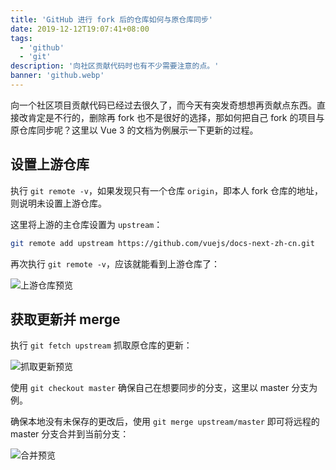 ```yaml
---
title: 'GitHub 进行 fork 后的仓库如何与原仓库同步'
date: 2019-12-12T19:07:41+08:00
tags:
  - 'github'
  - 'git'
description: '向社区贡献代码时也有不少需要注意的点。'
banner: 'github.webp'
---
```


向一个社区项目贡献代码已经过去很久了，而今天有突发奇想想再贡献点东西。直接改肯定是不行的，删除再 fork 也不是很好的选择，那如何把自己 fork 的项目与原仓库同步呢？这里以 Vue 3 的文档为例展示一下更新的过程。

<!--more-->

## 设置上游仓库

执行 `git remote -v`，如果发现只有一个仓库 `origin`，即本人 fork 仓库的地址，则说明未设置上游仓库。

这里将上游的主仓库设置为 `upstream`：

```bash
git remote add upstream https://github.com/vuejs/docs-next-zh-cn.git
```

再次执行 `git remote -v`，应该就能看到上游仓库了：

![上游仓库预览](20190928191446.webp)

## 获取更新并 merge

执行 `git fetch upstream` 抓取原仓库的更新：

![抓取更新预览](20190928191627.webp)

使用 `git checkout master` 确保自己在想要同步的分支，这里以 master 分支为例。

确保本地没有未保存的更改后，使用 `git merge upstream/master` 即可将远程的 master 分支合并到当前分支：

![合并预览](20190928191842.webp)
